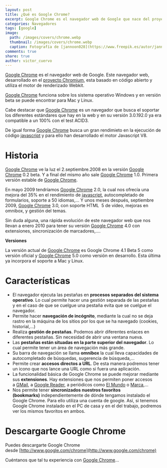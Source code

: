 ```yaml
---
layout: post
title: ¿Qué es Google Chrome?
excerpt: Google Chrome es el navegador web de Google que nace del proyecto Chromium que nos permite navegar por la web.
categories: Navegadores
tags: [google]
image:
  path: /images/covers/chrome.webp
  thumbnail: /images/covers/chrome.webp
  caption: Fotografía de [jannoon028](https://www.freepik.es/autor/jannoon028)
comments: true
share: true
author: victor_cuervo
---
```


[Google Chrome](http://www.google.com/chrome) es el navegador web de Google. Este navegador web, desarrollado en el [proyecto Chromium](http://www.chromium.org/Home), esta basado en código abierto y utiliza el motor de renderizado Webkit.


[Google Chrome](http://www.google.com/chrome) funciona sobre los sistema operativo Windows y en versión beta se puede encontrar para Mac y Linux.


Cabe destacar que [Google Chrome](http://www.google.com/chrome) es un navegador que busca el soportar los diferentes estándares que hay en la web y en su versión 3.0.192.0 ya era compatible a un 100% con el test ACID3.


De igual forma [Google Chrome](http://www.google.com/chrome) busca un gran rendimieto en la ejecución de código [javascript](http://www.manualweb.net/tutorial-javascript/) y para ello han desarrollado el motor Javascript V8.


# **Historia**


[Google Chrome](http://www.google.com/chrome) ve la luz el 2.septiembre.2008 en la versión [Google Chrome](http://www.google.com/chrome) 0.2 beta. Y a final del mismo año sale [Google Chrome](http://www.google.com/chrome) 1.0. Primera versión estable de [Google Chrome](http://www.google.com/chrome).


En mayo 2009 tendríamos [Google Chrome](http://www.google.com/chrome) 2.0, la cual nos ofrecía una mejora del 35% en el rendimiento de [javascript](http://www.manualweb.net/tutorial-javascript/), autocompletado de formularios, soporte a 50 idiomas,… Y unos meses después, septiembre 2009, [Google Chrome](http://www.google.com/chrome) 3.0, con soporte HTML  5 de vídeo, mejoras en omnibox, y gestión del temas.


Sin duda alguna, una rápida evolución de este navegador web que nos llevan a enero 2010 para tener su versión [Google Chrome](http://www.google.com/chrome) 4.0 con extensiones, sincronización de marcadores,….


**Versiones**


La versión actual de [Google Chrome](http://www.google.com/chrome) es Google Chrome 4.1 Beta 5 como versión oficial y [Google Chrome](http://www.google.com/chrome) 5.0 como versión en desarrollo. Esta última ya incorpora el soporte a Mac y Linux.


# **Características**

- El navegador ejecuta las pestañas en **procesos separados del sistema operativo**. Lo cual permite hacer una gestión separada de las pestañas y en el caso de que se cuelgue una pestaña evita que se cuelgue el navegador.
- Permite hacer **navegación de incógnito**, mediante la cual no se deja rastro en la máquina de los sitios por los que se ha navegado (cookies, historial,…)
- Realiza **gestión de pestañas**. Podemos abrir diferentes enlaces en diferentes pestañas. Sin necesidad de abrir una ventana nueva.
- Las **pestañas están situadas en la parte superior del navegador**. Lo cual permite tener un área de navegación más grande.
- Su barra de navegación se llama **omnibox** la cual lleva capacidades de autocompletado de búsquedas, sugerencia de búsqueda,…
- Permite crear **accesos directos a URL**. De esta manera podremos tener un icono que nos lance una URL como si fuera una aplicación.
- La funcionalidad básica de Google Chrome se puede mejorar mediante sus **extensiones**. Hay extensiones que nos permiten poner accesos a [GMail](http://mail.google.com/), a [Google Reader](http://www.google.com/reader), a periódicos como [El Mundo](http://www.elmundo.com/) o [Marca](http://www.marca.com/),…
- Nos permite tener **sincronizados nuestros favoritos (bookmarks)** independientemente de dónde tengamos instalado el Google Chrome. Para ello utiliza una cuenta de google. Así, si tenemos Google Chrome instalado en el PC de casa y en el del trabajo, podremos ver los mismos favoritos en ambos.

# **Descargarte Google Chrome**


Puedes descargarte Google Chrome desde [http://www.google.com/chrome](http://www.google.com/chrome)


Cuéntanos que tal tu experiencia con [Google Chrome](http://www.google.com/chrome)…

